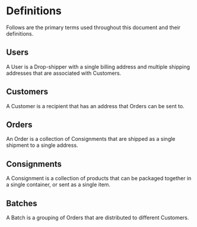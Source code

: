 # Definitions

Follows are the primary terms used throughout this document and their definitions.

## Users

A User is a Drop-shipper with a single billing address and multiple shipping addresses that are associated with Customers.

## Customers

A Customer is a recipient that has an address that Orders can be sent to.

## Orders

An Order is a collection of Consignments that are shipped as a single shipment to a single address.

## Consignments

A Consignment is a collection of products that can be packaged together in a single container, or sent as a single item.


## Batches

A Batch is a grouping of Orders that are distributed to different Customers.

